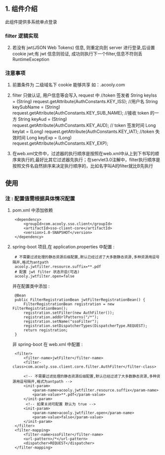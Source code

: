 ## 1. 组件介绍

此组件提供多系统单点登录

### filter 逻辑实现
2. 若没有 jwt(JSON Web Tokens) 信息, 则重定向到 server 进行登录,后设置cookie jwt;有 jwt 信息则验证, 成功则执行下一个filter,信息不符则丢 RuntimeException


### 注意事项
1. 前置条件为  二级域名下 cookie 能够共享 如：.acooly.com
2. filter 只做认证, 用户信息等会写入 request 中
        //token 签发者
        String keyIss = (String) request.getAttribute(AuthConstants.KEY_ISS);
		//用户名
		String keySubName = (String) request.getAttribute(AuthConstants.KEY_SUB_NAME);
		//接收 token 的一方
		String keyAud = (String) request.getAttribute(AuthConstants.KEY_AUD);
		// token 签发时间
		Long keyIat = (Long) request.getAttribute(AuthConstants.KEY_IAT);
		//token 失效时间
		Long keyExp = (Long) request.getAttribute(AuthConstants.KEY_EXP);

3. 在web.xml文件中，过滤器的执行顺序是按照在web.xml中从上到下书写的顺序来执行的,最好比其它过滤器先执行；在servlet3.0注解中，filter执行顺序是按照文件名自然排序来决定执行顺序的，比如名字叫A的filter就比B先执行

## 使用
### 注 : 配置值需根据具体情况配置
1. pom.xml 中添加依赖

        <dependency>
            <groupId>com.acooly.sso.client</groupId>
            <artifactId>sso-client-core</artifactId>
            <version>1.0-SNAPSHOT</version>
        </dependency>

2. spring-boot 项目,在 application.properties 中配置 :

        # 不需要过滤处理的静态资源后缀配置,默认已经过滤了大多数静态资源,多种资源用逗号隔开,格式为antpath
        acooly.jwtfilter.resource.suffix=**.pdf
        # 配置 jwt filter 状态开启(可选)
        acooly.jwtfilter.open=false

    并在配置类中添加 : 
        
        @Bean
        public FilterRegistrationBean jwtFilterRegistrationBean() {
            FilterRegistrationBean registration = new FilterRegistrationBean();
            registration.setFilter(new AuthFilter());
            registration.addUrlPatterns("/*");
            registration.setName("ssoFilter");
            registration.setDispatcherTypes(DispatcherType.REQUEST);
            return registration;
        }        

    非 spring-boot 在 web.xml 中配置 :

        <filter>
            <filter-name>jwtFilter</filter-name>
            <filter-class>com.acooly.sso.client.core.filter.AuthFilter</filter-class>

            <!-- 不需要过滤处理的静态资源后缀配置,默认已经过滤了大多数静态资源,多种资源用逗号隔开,格式为antpath -->
            <init-param>
                <param-name>acooly.jwtfilter.resource.suffix</param-name>
                <param-value>**.pdf</param-value>
            </init-param>
             <!-- 如果关闭可配置 默认为 true -->
            <init-param>
                <param-name>acooly.jwtfilter.open</param-name>
                <param-value>false</param-value>
            </init-param>
        </filter>
        <filter-mapping>
            <filter-name>ssoFilter</filter-name>
            <url-pattern>/*</url-pattern>
            <dispatcher>REQUEST</dispatcher>
        </filter-mapping>
